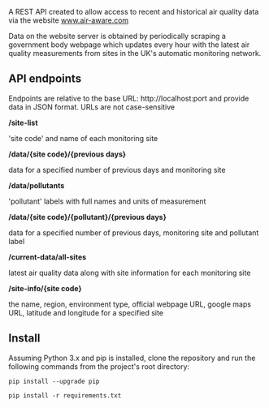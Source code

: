 A REST API created to allow access to recent and historical air quality data via the website www.air-aware.com

Data on the website server is obtained by periodically scraping a government body webpage which updates every hour with the latest air quality measurements from sites in the UK's automatic monitoring network.


API endpoints
-------------

Endpoints are relative to the base URL: http://localhost:port and provide data in JSON format.
URLs are not case-sensitive


**/site-list**

'site code' and name of each monitoring site

**/data/{site code}/{previous days}**

data for a specified number of previous days and monitoring site


**/data/pollutants**

'pollutant' labels with full names and units of measurement


**/data/{site code}/{pollutant}/{previous days}**

data for a specified number of previous days, monitoring site and pollutant label


**/current-data/all-sites**

latest air quality data along with site information for each monitoring site

**/site-info/{site code}**

the name, region, environment type, official webpage URL, google maps URL, latitude and longitude for a specified site


Install
-------

Assuming Python 3.x and pip is installed, clone the repository and run the following commands from the project's root directory:

    pip install --upgrade pip

    pip install -r requirements.txt






